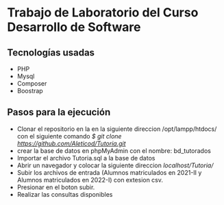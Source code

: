  # Trabajo de Laboratorio del Curso Desarrollo de Software



## Tecnologías usadas
* PHP
* Mysql
* Composer
* Boostrap

## Pasos para la ejecución
* Clonar el repositorio en la en la siguiente direccion /opt/lampp/htdocs/ con el siguiente comando *$ git clone https://github.com/Aleticod/Tutoria.git*
* crear la base de datos en phpMyAdmin con el nombre: bd_tutorados
* Importar el archivo Tutoria.sql a la base de datos
* Abrir un navegador y colocar la siguiente direccion *localhost/Tutoria/*
* Subir los archivos de entrada (Alumnos matriculados en 2021-II y Alumnos matriculados en 2022-I) con extesion csv.
* Presionar en el boton subir.
* Realizar las consultas disponibles


